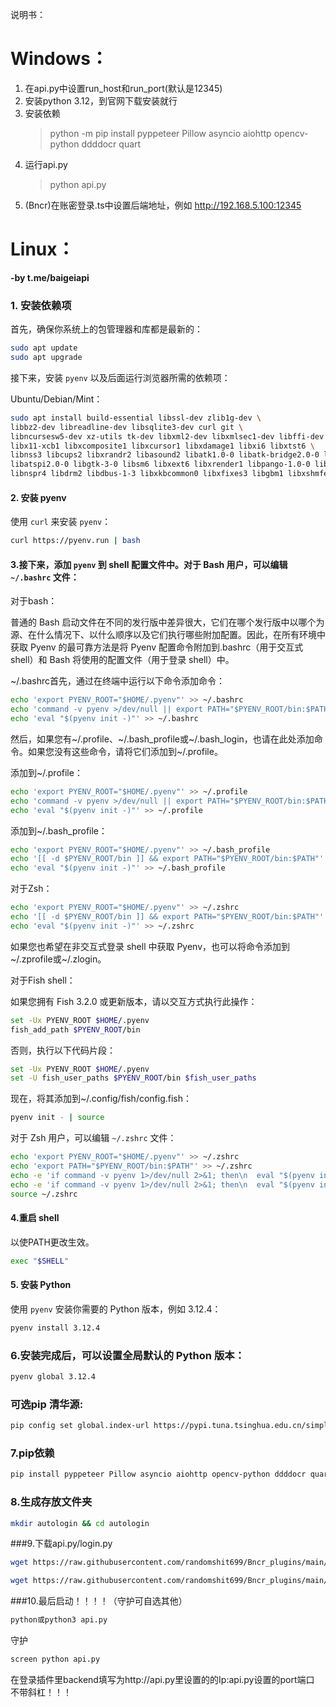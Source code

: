 说明书：  
# Windows：  
1. 在api.py中设置run_host和run_port(默认是12345)   
1. 安装python 3.12，到官网下载安装就行  
2. 安装依赖  
    >python -m pip install pyppeteer Pillow asyncio aiohttp opencv-python ddddocr quart
3. 运行api.py  
    >python api.py
4. (Bncr)在账密登录.ts中设置后端地址，例如 http://192.168.5.100:12345  

# Linux：
**-by t.me/baigeiapi**    
### 1. 安装依赖项

首先，确保你系统上的包管理器和库都是最新的：

```bash
sudo apt update
sudo apt upgrade
```

接下来，安装 `pyenv` 以及后面运行浏览器所需的依赖项：

Ubuntu/Debian/Mint：
```bash
sudo apt install build-essential libssl-dev zlib1g-dev \
libbz2-dev libreadline-dev libsqlite3-dev curl git \
libncursesw5-dev xz-utils tk-dev libxml2-dev libxmlsec1-dev libffi-dev liblzma-dev \
libx11-xcb1 libxcomposite1 libxcursor1 libxdamage1 libxi6 libxtst6 \
libnss3 libcups2 libxrandr2 libasound2 libatk1.0-0 libatk-bridge2.0-0 libpangocairo-1.0-0 \
libatspi2.0-0 libgtk-3-0 libsm6 libxext6 libxrender1 libpango-1.0-0 libcairo2 \
libnspr4 libdrm2 libdbus-1-3 libxkbcommon0 libxfixes3 libgbm1 libxshmfence1

```

#### 2. 安装 pyenv

使用 `curl` 来安装 `pyenv`：

```bash
curl https://pyenv.run | bash
```

#### 3.接下来，添加 `pyenv` 到 shell 配置文件中。对于 Bash 用户，可以编辑 `~/.bashrc` 文件：

对于bash：

普通的 Bash 启动文件在不同的发行版中差异很大，它们在哪个发行版中以哪个为源、在什么情况下、以什么顺序以及它们执行哪些附加配置。因此，在所有环境中获取 Pyenv 的最可靠方法是将 Pyenv 配置命令附加到.bashrc（用于交互式 shell）和 Bash 将使用的配置文件（用于登录 shell）中。

~/.bashrc首先，通过在终端中运行以下命令添加命令：
```bash
echo 'export PYENV_ROOT="$HOME/.pyenv"' >> ~/.bashrc
echo 'command -v pyenv >/dev/null || export PATH="$PYENV_ROOT/bin:$PATH"' >> ~/.bashrc
echo 'eval "$(pyenv init -)"' >> ~/.bashrc
```
然后，如果您有~/.profile、~/.bash_profile或~/.bash_login，也请在此处添加命令。如果您没有这些命令，请将它们添加到~/.profile。

添加到~/.profile：
```bash
echo 'export PYENV_ROOT="$HOME/.pyenv"' >> ~/.profile
echo 'command -v pyenv >/dev/null || export PATH="$PYENV_ROOT/bin:$PATH"' >> ~/.profile
echo 'eval "$(pyenv init -)"' >> ~/.profile
```

添加到~/.bash_profile：
```bash
echo 'export PYENV_ROOT="$HOME/.pyenv"' >> ~/.bash_profile
echo '[[ -d $PYENV_ROOT/bin ]] && export PATH="$PYENV_ROOT/bin:$PATH"' >> ~/.bash_profile
echo 'eval "$(pyenv init -)"' >> ~/.bash_profile
```

对于Zsh：
```bash
echo 'export PYENV_ROOT="$HOME/.pyenv"' >> ~/.zshrc
echo '[[ -d $PYENV_ROOT/bin ]] && export PATH="$PYENV_ROOT/bin:$PATH"' >> ~/.zshrc
echo 'eval "$(pyenv init -)"' >> ~/.zshrc
```
如果您也希望在非交互式登录 shell 中获取 Pyenv，也可以将命令添加到~/.zprofile或~/.zlogin。

对于Fish shell：

如果您拥有 Fish 3.2.0 或更新版本，请以交互方式执行此操作：
```bash
set -Ux PYENV_ROOT $HOME/.pyenv
fish_add_path $PYENV_ROOT/bin
```
否则，执行以下代码片段：
```bash
set -Ux PYENV_ROOT $HOME/.pyenv
set -U fish_user_paths $PYENV_ROOT/bin $fish_user_paths
```
现在，将其添加到~/.config/fish/config.fish：
```bash
pyenv init - | source
```
对于 Zsh 用户，可以编辑 `~/.zshrc` 文件：

```bash
echo 'export PYENV_ROOT="$HOME/.pyenv"' >> ~/.zshrc
echo 'export PATH="$PYENV_ROOT/bin:$PATH"' >> ~/.zshrc
echo -e 'if command -v pyenv 1>/dev/null 2>&1; then\n  eval "$(pyenv init --path)"\nfi' >> ~/.zshrc
echo -e 'if command -v pyenv 1>/dev/null 2>&1; then\n  eval "$(pyenv init -)"\nfi' >> ~/.zshrc
source ~/.zshrc
```
#### 4.重启 shell
以使PATH更改生效。
```bash
exec "$SHELL"
```
#### 5. 安装 Python

使用 `pyenv` 安装你需要的 Python 版本，例如 3.12.4：

```bash
pyenv install 3.12.4
```

###  6.安装完成后，可以设置全局默认的 Python 版本：

```bash
pyenv global 3.12.4
```

### 可选pip 清华源:

```bash
pip config set global.index-url https://pypi.tuna.tsinghua.edu.cn/simple
```

### 7.pip依赖

```bash
pip install pyppeteer Pillow asyncio aiohttp opencv-python ddddocr quart
```

### 8.生成存放文件夹

```bash
mkdir autologin && cd autologin
```

###9.下载api.py/login.py

```bash
wget https://raw.githubusercontent.com/randomshit699/Bncr_plugins/main/plugins/%E9%99%84%E4%BB%B6/%E8%B4%A6%E5%AF%86%E7%99%BB%E5%BD%95/api.py

wget https://raw.githubusercontent.com/randomshit699/Bncr_plugins/main/plugins/%E9%99%84%E4%BB%B6/%E8%B4%A6%E5%AF%86%E7%99%BB%E5%BD%95/login.py
```
###10.最后启动！！！！（守护可自选其他）

```bash
python或python3 api.py
```

守护
```bash
screen python api.py
```


在登录插件里backend填写为http://api.py里设置的的Ip:api.py设置的port端口   不带斜杠！！！
